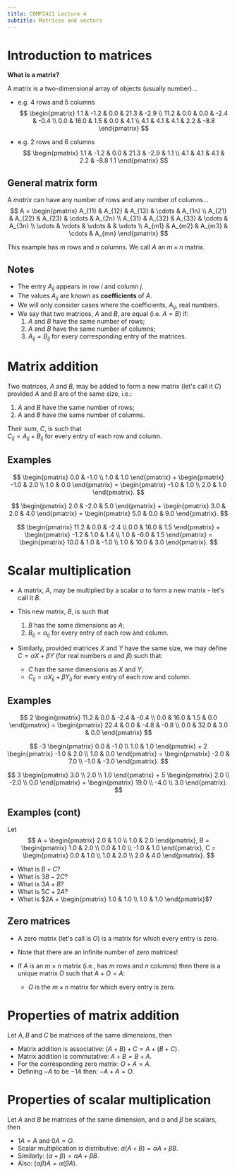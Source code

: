 ```yaml
---
title: COMP2421 Lecture 4
subtitle: Matrices and vectors
---
```

# Introduction to matrices

**What is a matrix?**

A matrix is a two-dimensional array of objects (usually number)...

- e.g. 4 rows and 5 columns
  $$
  \begin{pmatrix}
  1.1 & -1.2 & 0.0 & 21.3 & -2.9 \\
  11.2 & 0.0 & 0.0 & -2.4 & -0.4 \\
  0.0 & 16.0 & 1.5 & 0.0 & 4.1 \\
  4.1 & 4.1 & 4.1 & 2.2 & -8.8
  \end{pmatrix}
  $$

- e.g. 2 rows and 6 columns
  $$
  \begin{pmatrix}
  1.1 & -1.2 & 0.0 & 21.3 & -2.9 & 1.1 \\
  4.1 & 4.1 & 4.1 & 2.2 & -8.8 1.1
  \end{pmatrix}
  $$

## General matrix form

A *matrix* can have any number of rows and any number of columns...
$$
 A =
 \begin{pmatrix}
 A_{11} & A_{12} & A_{13} & \cdots & A_{1n} \\
 A_{21} & A_{22} & A_{23} & \cdots & A_{2n} \\
 A_{31} & A_{32} & A_{33} & \cdots & A_{3n} \\
 \vdots & \vdots & \vdots & & \vdots \\
 A_{m1} & A_{m2} & A_{m3} & \cdots & A_{mn}
 \end{pmatrix}
$$

This example has $m$ rows and $n$ columns. We call $A$ an $m \times n$ matrix.

## Notes

- The entry $A_{ij}$ appears in row $i$ and column $j$.
- The values $A_{ij}$ are known as **coefficients** of $A$.
- We will only consider cases where the coefficients, $A_{ij}$, real numbers.
- We say that two matrices, $A$ and $B$, are equal (i.e. $A=B$) if:
  1. $A$ and $B$ have the same number of rows;
  2. $A$ and $B$ have the same number of columns;
  3. $A_{ij} = B_{ij}$ for every corresponding entry of the matrices.


# Matrix addition

Two matrices, $A$ and $B$, may be added to form a new matrix (let's call it $C$) provided $A$ and $B$ are of the same size, i.e.:

1. $A$ and $B$ have the same number of rows;
2. $A$ and $B$ have the same number of columns.

Their sum, $C$, is such that\
$C_{ij} = A_{ij} + B_{ij}$ for every entry of each row and column.

## Examples

$$
\begin{pmatrix}
0.0 & -1.0 \\
1.0 & 1.0
\end{pmatrix} +
\begin{pmatrix}
-1.0 & 2.0 \\
1.0 & 0.0
\end{pmatrix} =
\begin{pmatrix}
-1.0 & 1.0 \\
2.0 & 1.0
\end{pmatrix}.
$$

$$
\begin{pmatrix}
2.0 & -2.0 & 5.0
\end{pmatrix} +
\begin{pmatrix}
3.0 & 2.0 & 4.0
\end{pmatrix} =
\begin{pmatrix}
5.0 & 0.0 & 9.0
\end{pmatrix}.
$$

$$
\begin{pmatrix}
11.2 & 0.0 & -2.4 \\
0.0 & 16.0 & 1.5
\end{pmatrix} +
\begin{pmatrix}
-1.2 & 1.0 & 1.4 \\
1.0 & -6.0 & 1.5
\end{pmatrix} =
\begin{pmatrix}
10.0  & 1.0 & -1.0 \\
1.0 & 10.0 & 3.0
\end{pmatrix}.
$$

# Scalar multiplication

- A matrix, $A$, may be multiplied by a scalar $\alpha$ to form a new matrix - let's call it $B$.

- This new matrix, $B$, is such that
  1. $B$ has the same dimensions as $A$;
  2. $B_{ij} = \alpha_{ij}$ for every entry of each row and column.

- Similarly, provided matrices $X$ and $Y$ have the same size, we may define $C = \alpha X + \beta Y$ (for real numbers $\alpha$ and $\beta$) such that:
  - $C$ has the same dimensions as $X$ and $Y$;
  - $C_{ij} = \alpha X_{ij} + \beta Y_{ij}$ for every entry of each row and column.

## Examples

$$
2
\begin{pmatrix}
11.2 & 0.0 & -2.4 & -0.4 \\
0.0 & 16.0 & 1.5 & 0.0
\end{pmatrix} =
\begin{pmatrix}
22.4 & 0.0 & -4.8 & -0.8 \\
0.0 & 32.0 & 3.0 & 0.0
\end{pmatrix}
$$

$$
-3
\begin{pmatrix}
0.0 & -1.0 \\
1.0 & 1.0
\end{pmatrix} +
2
\begin{pmatrix}
-1.0 & 2.0 \\
1.0 & 0.0
\end{pmatrix} =
\begin{pmatrix}
-2.0 & 7.0 \\
-1.0 & -3.0
\end{pmatrix}.
$$

$$
3
\begin{pmatrix}
 3.0 \\ 2.0 \\ 1.0
\end{pmatrix} +
5
\begin{pmatrix}
2.0 \\ -2.0 \\ 0.0
\end{pmatrix} =
\begin{pmatrix}
19.0 \\ -4.0 \\ 3.0
\end{pmatrix}.
$$

## Examples (cont)

Let
$$
A =
\begin{pmatrix}
2.0 & 1.0 \\
1.0 & 2.0
\end{pmatrix},
B =
\begin{pmatrix}
1.0 & 2.0 \\
0.0 & 1.0 \\
-1.0 & 1.0
\end{pmatrix},
C =
\begin{pmatrix}
0.0 & 1.0 \\
1.0 & 2.0 \\
2.0 & 4.0
\end{pmatrix}.
$$

- What is $B+C$?
- What is $3B - 2C$?
- What is $3A + B$?
- What is $5C + 2A$?
- What is $2A + \begin{pmatrix} 1.0 & 1.0 \\ 1.0 & 1.0 \end{pmatrix}$?

## Zero matrices

- A zero matrix (let's call is $O$) is a matrix for which every entry is zero.

- Note that there are an infinite number of zero matrices!

- If $A$ is an $m \times n$ matrix (i.e., has $m$ rows and $n$ columns) then there is a unique matrix $O$ such that $A + O = A$:
  - $O$ is the $m \times n$ matrix for which every entry is zero.

# Properties of matrix addition

Let $A, B$ and $C$ be matrices of the same dimensions, then

- Matrix addition is associative: $(A+B)+C = A+(B+C)$.
- Matrix addition is commutative: $A+B = B+A$.
- For the corresponding zero matrix: $O+A = A$.
- Defining $-A$ to be $-1A$ then: $-A + A = O$.

# Properties of scalar multiplication

Let $A$ and $B$ be matrices of the same dimension, and $\alpha$ and $\beta$ be scalars, then

- $1A = A$ and $0A = O$.
- Scalar multiplication is distributive: $\alpha(A+B) = \alpha A + \beta B$.
- Similarly: $(\alpha + \beta) = \alpha A +\beta B$.
- Also: $(\alpha \beta) A = \alpha (\beta A)$.
